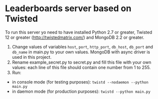 Leaderboards server based on Twisted
====================================

To run this server yo need to have installed Python 2.7 or greater, Twisted 12 or greater (http://twistedmatrix.com/) and MongoDB 2.2 or greater.

1. Change values of variables `host`, `port`, `http_port`, `db_host`, `db_port` and `db_name` in main.py to your own values. MongoDB with async driver is used in this project.
2. Rename example_secret.py to secret.py and fill this file with your own values: each line of this file should contain one number from 1 to 255.
3. Run:
  * in console mode (for testing purposes): `twistd --nodaemon --python main.py`
  * in daemon mode (for production purposes): `twistd --python main.py`

